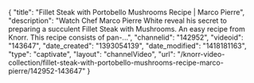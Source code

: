 {
    "title": "Fillet Steak with Portobello Mushrooms Recipe | Marco Pierre",
    "description": "Watch Chef Marco Pierre White reveal his secret to preparing a succulent Fillet Steak with Mushrooms. An easy recipe from Knorr. This recipe consists of pan-...",
    "channelid": "142952",
    "videoid": "143647",
    "date_created": "1393054139",
    "date_modified": "1418181163",
    "type": "captivate",
    "layout": "channelVideo",
    "url": "\/knorr-video-collection\/fillet-steak-with-portobello-mushrooms-recipe-marco-pierre\/142952-143647"
}